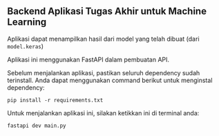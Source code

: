 ## Backend Aplikasi Tugas Akhir untuk Machine Learning
Aplikasi dapat menampilkan hasil dari model yang telah dibuat (dari `model.keras`)

Aplikasi ini menggunakan FastAPI dalam pembuatan API.

Sebelum menjalankan aplikasi, pastikan seluruh dependency sudah terinstall. Anda dapat menggunakan command berikut untuk menginstal dependency:
```
pip install -r requirements.txt
```
Untuk menjalankan aplikasi ini, silakan ketikkan ini di terminal anda:
```
fastapi dev main.py
```